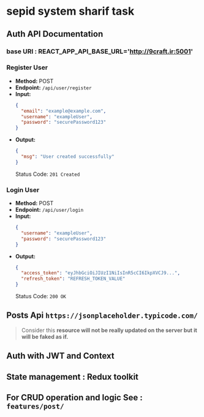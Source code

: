 # sepid system sharif task

## Auth API Documentation

### base URl : REACT_APP_API_BASE_URL='http://9craft.ir:5001'

### Register User

- **Method:** POST
- **Endpoint:** `/api/user/register`
- **Input:**
  ```json
  {
    "email": "example@example.com",
    "username": "exampleUser",
    "password": "securePassword123"
  }
  ```
- **Output:**
  ```json
  {
    "msg": "User created successfully"
  }
  ```
  Status Code: `201 Created`

### Login User

- **Method:** POST
- **Endpoint:** `/api/user/login`
- **Input:**
  ```json
  {
    "username": "exampleUser",
    "password": "securePassword123"
  }
  ```
- **Output:**
  ```json
  {
    "access_token": "eyJhbGciOiJIUzI1NiIsInR5cCI6IkpXVCJ9...",
    "refresh_token": "REFRESH_TOKEN_VALUE"
  }
  ```
  Status Code: `200 OK`

## Posts Api `https://jsonplaceholder.typicode.com/`

> Consider this **resource will not be really updated on the server but it will be faked as if.**

## Auth with JWT and Context

## State management : Redux toolkit

## For CRUD operation and logic See : `features/post/`
